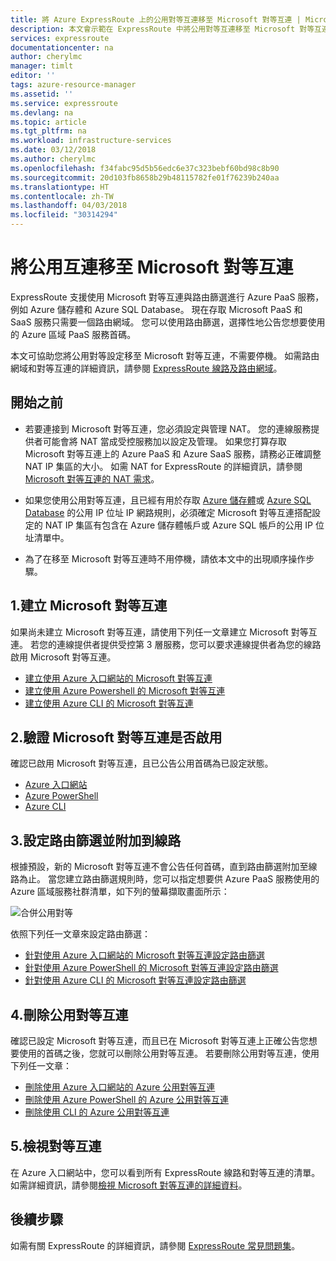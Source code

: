 ```yaml
---
title: 將 Azure ExpressRoute 上的公用對等互連移至 Microsoft 對等互連 | Microsoft Docs
description: 本文會示範在 ExpressRoute 中將公用對等互連移至 Microsoft 對等互連的步驟。
services: expressroute
documentationcenter: na
author: cherylmc
manager: timlt
editor: ''
tags: azure-resource-manager
ms.assetid: ''
ms.service: expressroute
ms.devlang: na
ms.topic: article
ms.tgt_pltfrm: na
ms.workload: infrastructure-services
ms.date: 03/12/2018
ms.author: cherylmc
ms.openlocfilehash: f34fabc95d5b56edc6e37c323bebf60bd98c8b90
ms.sourcegitcommit: 20d103fb8658b29b48115782fe01f76239b240aa
ms.translationtype: HT
ms.contentlocale: zh-TW
ms.lasthandoff: 04/03/2018
ms.locfileid: "30314294"
---
```

# <a name="move-a-public-peering-to-microsoft-peering"></a>將公用互連移至 Microsoft 對等互連

ExpressRoute 支援使用 Microsoft 對等互連與路由篩選進行 Azure PaaS 服務，例如 Azure 儲存體和 Azure SQL Database。 現在存取 Microsoft PaaS 和 SaaS 服務只需要一個路由網域。 您可以使用路由篩選，選擇性地公告您想要使用的 Azure 區域 PaaS 服務首碼。

本文可協助您將公用對等設定移至 Microsoft 對等互連，不需要停機。 如需路由網域和對等互連的詳細資訊，請參閱 [ExpressRoute 線路及路由網域](expressroute-circuit-peerings.md)。


## <a name="before"></a>開始之前

* 若要連接到 Microsoft 對等互連，您必須設定與管理 NAT。 您的連線服務提供者可能會將 NAT 當成受控服務加以設定及管理。 如果您打算存取 Microsoft 對等互連上的 Azure PaaS 和 Azure SaaS 服務，請務必正確調整 NAT IP 集區的大小。 如需 NAT for ExpressRoute 的詳細資訊，請參閱 [Microsoft 對等互連的 NAT 需求](expressroute-nat.md#nat-requirements-for-microsoft-peering)。

* 如果您使用公用對等互連，且已經有用於存取 [Azure 儲存體](../storage/common/storage-network-security.md)或 [Azure SQL Database](../sql-database/sql-database-vnet-service-endpoint-rule-overview.md) 的公用 IP 位址 IP 網路規則，必須確定 Microsoft 對等互連搭配設定的 NAT IP 集區有包含在 Azure 儲存體帳戶或 Azure SQL 帳戶的公用 IP 位址清單中。

* 為了在移至 Microsoft 對等互連時不用停機，請依本文中的出現順序操作步驟。

## <a name="create"></a>1.建立 Microsoft 對等互連

如果尚未建立 Microsoft 對等互連，請使用下列任一文章建立 Microsoft 對等互連。 若您的連線提供者提供受控第 3 層服務，您可以要求連線提供者為您的線路啟用 Microsoft 對等互連。

  * [建立使用 Azure 入口網站的 Microsoft 對等互連](expressroute-howto-routing-portal-resource-manager.md#msft)
  * [建立使用 Azure Powershell 的 Microsoft 對等互連](expressroute-howto-routing-arm.md#msft)
  * [建立使用 Azure CLI 的 Microsoft 對等互連](howto-routing-cli.md#msft)

## <a name="validate"></a>2.驗證 Microsoft 對等互連是否啟用

確認已啟用 Microsoft 對等互連，且已公告公用首碼為已設定狀態。

  * [Azure 入口網站](expressroute-howto-routing-portal-resource-manager.md#getmsft)
  * [Azure PowerShell](expressroute-howto-routing-arm.md#getmsft)
  * [Azure CLI](howto-routing-cli.md#getmsft)

## <a name="routefilter"></a>3.設定路由篩選並附加到線路

根據預設，新的 Microsoft 對等互連不會公告任何首碼，直到路由篩選附加至線路為止。 當您建立路由篩選規則時，您可以指定想要供 Azure PaaS 服務使用的 Azure 區域服務社群清單，如下列的螢幕擷取畫面所示：

![合併公用對等](.\media\how-to-move-peering\public.png)

依照下列任一文章來設定路由篩選：

  * [針對使用 Azure 入口網站的 Microsoft 對等互連設定路由篩選](how-to-routefilter-portal.md)
  * [針對使用 Azure PowerShell 的 Microsoft 對等互連設定路由篩選](how-to-routefilter-powershell.md)
  * [針對使用 Azure CLI 的 Microsoft 對等互連設定路由篩選](how-to-routefilter-cli.md)

## <a name="delete"></a>4.刪除公用對等互連

確認已設定 Microsoft 對等互連，而且已在 Microsoft 對等互連上正確公告您想要使用的首碼之後，您就可以刪除公用對等互連。 若要刪除公用對等互連，使用下列任一文章：

  * [刪除使用 Azure 入口網站的 Azure 公用對等互連](expressroute-howto-routing-portal-resource-manager.md#deletepublic)
  * [刪除使用 Azure PowerShell 的 Azure 公用對等互連](expressroute-howto-routing-arm.md#deletepublic)
  * [刪除使用 CLI 的 Azure 公用對等互連](howto-routing-cli.md#deletepublic)
  
## <a name="view"></a>5.檢視對等互連
  
在 Azure 入口網站中，您可以看到所有 ExpressRoute 線路和對等互連的清單。 如需詳細資訊，請參閱[檢視 Microsoft 對等互連的詳細資料](expressroute-howto-routing-portal-resource-manager.md#getmsft)。

## <a name="next-steps"></a>後續步驟

如需有關 ExpressRoute 的詳細資訊，請參閱 [ExpressRoute 常見問題集](expressroute-faqs.md)。

